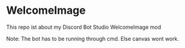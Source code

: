 # WelcomeImage
This repo ist about my Discord Bot Studio WelcomeImage mod

Note: The bot has to be running through cmd. Else canvas wont work.

